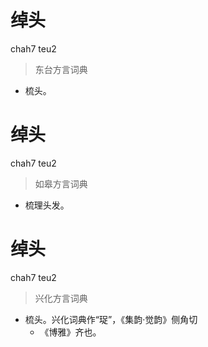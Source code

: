 # 绰头
chah7 teu2
> 东台方言词典
- 梳头。


# 绰头
chah7 teu2
> 如皋方言词典
- 梳理头发。

# 绰头
chah7 teu2
> 兴化方言词典
- 梳头。兴化词典作“珿”，《集韵·觉韵》侧角切
  - 《博雅》齐也。
